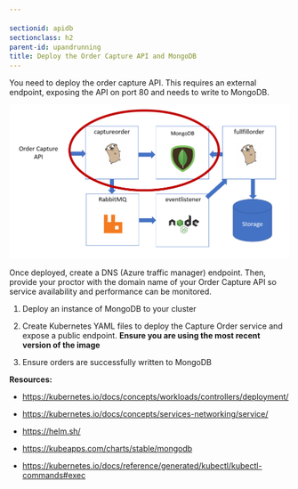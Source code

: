 ```yaml
---

sectionid: apidb
sectionclass: h2
parent-id: upandrunning
title: Deploy the Order Capture API and MongoDB
---
```


You need to deploy the order capture API. This requires an external endpoint, exposing the API on port 80 and
needs to write to MongoDB.

![](media/51744cdc31c555b1d76c71f5e2693471.png)

Once deployed, create a DNS (Azure traffic manager) endpoint. Then, provide your proctor with the domain name of your Order Capture API so service availability and performance can be monitored.


1.  Deploy an instance of MongoDB to your cluster

2.  Create Kubernetes YAML files to deploy the Capture Order service and expose a public endpoint. **Ensure you are using the most recent version of the image**

3.  Ensure orders are successfully written to MongoDB

**Resources:**

-   <https://kubernetes.io/docs/concepts/workloads/controllers/deployment/>

-   <https://kubernetes.io/docs/concepts/services-networking/service/>

-   <https://helm.sh/>

-   <https://kubeapps.com/charts/stable/mongodb>

-   <https://kubernetes.io/docs/reference/generated/kubectl/kubectl-commands#exec>
